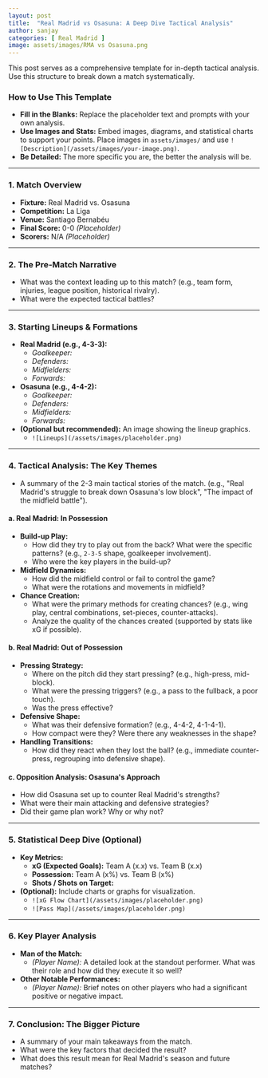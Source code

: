 ```yaml
---
layout: post
title:  "Real Madrid vs Osasuna: A Deep Dive Tactical Analysis"
author: sanjay
categories: [ Real Madrid ]
image: assets/images/RMA vs Osasuna.png
---
```


This post serves as a comprehensive template for in-depth tactical analysis. Use this structure to break down a match systematically.

### How to Use This Template
- **Fill in the Blanks:** Replace the placeholder text and prompts with your own analysis.
- **Use Images and Stats:** Embed images, diagrams, and statistical charts to support your points. Place images in `assets/images/` and use `![Description](/assets/images/your-image.png)`.
- **Be Detailed:** The more specific you are, the better the analysis will be.

---

### **1. Match Overview**
*   **Fixture:** Real Madrid vs. Osasuna
*   **Competition:** La Liga
*   **Venue:** Santiago Bernabéu
*   **Final Score:** 0-0 *(Placeholder)*
*   **Scorers:** N/A *(Placeholder)*

---

### **2. The Pre-Match Narrative**
*   What was the context leading up to this match? (e.g., team form, injuries, league position, historical rivalry).
*   What were the expected tactical battles?

---

### **3. Starting Lineups & Formations**
*   **Real Madrid (e.g., 4-3-3):**
    *   *Goalkeeper:*
    *   *Defenders:*
    *   *Midfielders:*
    *   *Forwards:*
*   **Osasuna (e.g., 4-4-2):**
    *   *Goalkeeper:*
    *   *Defenders:*
    *   *Midfielders:*
    *   *Forwards:*
*   **(Optional but recommended):** An image showing the lineup graphics.
    *   `![Lineups](/assets/images/placeholder.png)`

---

### **4. Tactical Analysis: The Key Themes**
*   A summary of the 2-3 main tactical stories of the match. (e.g., "Real Madrid's struggle to break down Osasuna's low block", "The impact of the midfield battle").

#### **a. Real Madrid: In Possession**
*   **Build-up Play:**
    *   How did they try to play out from the back? What were the specific patterns? (e.g., `2-3-5` shape, goalkeeper involvement).
    *   Who were the key players in the build-up?
*   **Midfield Dynamics:**
    *   How did the midfield control or fail to control the game?
    *   What were the rotations and movements in midfield?
*   **Chance Creation:**
    *   What were the primary methods for creating chances? (e.g., wing play, central combinations, set-pieces, counter-attacks).
    *   Analyze the quality of the chances created (supported by stats like xG if possible).

#### **b. Real Madrid: Out of Possession**
*   **Pressing Strategy:**
    *   Where on the pitch did they start pressing? (e.g., high-press, mid-block).
    *   What were the pressing triggers? (e.g., a pass to the fullback, a poor touch).
    *   Was the press effective?
*   **Defensive Shape:**
    *   What was their defensive formation? (e.g., 4-4-2, 4-1-4-1).
    *   How compact were they? Were there any weaknesses in the shape?
*   **Handling Transitions:**
    *   How did they react when they lost the ball? (e.g., immediate counter-press, regrouping into defensive shape).

#### **c. Opposition Analysis: Osasuna's Approach**
*   How did Osasuna set up to counter Real Madrid's strengths?
*   What were their main attacking and defensive strategies?
*   Did their game plan work? Why or why not?

---

### **5. Statistical Deep Dive (Optional)**
*   **Key Metrics:**
    *   **xG (Expected Goals):** Team A (x.x) vs. Team B (x.x)
    *   **Possession:** Team A (x%) vs. Team B (x%)
    *   **Shots / Shots on Target:**
*   **(Optional):** Include charts or graphs for visualization.
    *   `![xG Flow Chart](/assets/images/placeholder.png)`
    *   `![Pass Map](/assets/images/placeholder.png)`

---

### **6. Key Player Analysis**
*   **Man of the Match:**
    *   *(Player Name):* A detailed look at the standout performer. What was their role and how did they execute it so well?
*   **Other Notable Performances:**
    *   *(Player Name):* Brief notes on other players who had a significant positive or negative impact.

---

### **7. Conclusion: The Bigger Picture**
*   A summary of your main takeaways from the match.
*   What were the key factors that decided the result?
*   What does this result mean for Real Madrid's season and future matches?

